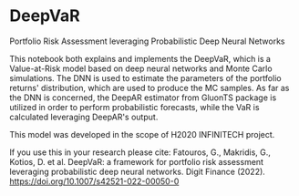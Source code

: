 # DeepVaR
Portfolio Risk Assessment leveraging Probabilistic Deep Neural Networks

This notebook both explains and implements the DeepVaR, which is a Value-at-Risk model based on deep neural networks and Monte Carlo simulations.
The DNN is used to estimate the parameters of the portfolio returns' distribution, which are used to produce the MC samples. 
As far as the DNN is concerned, the DeepAR estimator from GluonTS package is utilized in order to perform probabilistic forecasts, 
while the VaR is calculated leveraging DeepAR's output.

This model was developed in the scope of H2020 INFINITECH project.

If you use this in your research please cite:
Fatouros, G., Makridis, G., Kotios, D. et al. DeepVaR: a framework for portfolio risk assessment leveraging probabilistic deep neural networks. Digit Finance (2022). https://doi.org/10.1007/s42521-022-00050-0
